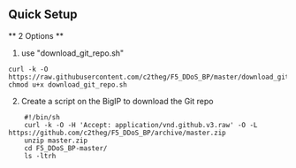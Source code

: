 <h2>Quick Setup</h2>
** 2 Options **

1) use "download_git_repo.sh"
```
curl -k -O https://raw.githubusercontent.com/c2theg/F5_DDoS_BP/master/download_git_repo.sh
chmod u+x download_git_repo.sh
```

2) Create a script on the BigIP to download the Git repo
```
    #!/bin/sh
    curl -k -O -H 'Accept: application/vnd.github.v3.raw' -O -L https://github.com/c2theg/F5_DDoS_BP/archive/master.zip
    unzip master.zip
    cd F5_DDoS_BP-master/
    ls -ltrh
```
